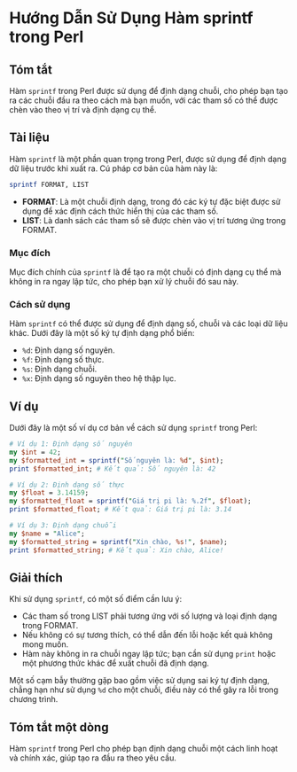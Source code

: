 <!--
Meta Description: # Hướng Dẫn Sử Dụng Hàm sprintf trong Perl ## Tóm tắt Hàm `sprintf` trong Perl được sử dụng để định dạng chuỗi, cho phép bạn tạo ra các chuỗi đầu ra t...
Meta Keywords: định, dạng, sprintf, chuỗi, dụng
-->

# Hướng Dẫn Sử Dụng Hàm sprintf trong Perl

## Tóm tắt
Hàm `sprintf` trong Perl được sử dụng để định dạng chuỗi, cho phép bạn tạo ra các chuỗi đầu ra theo cách mà bạn muốn, với các tham số có thể được chèn vào theo vị trí và định dạng cụ thể.

## Tài liệu
Hàm `sprintf` là một phần quan trọng trong Perl, được sử dụng để định dạng dữ liệu trước khi xuất ra. Cú pháp cơ bản của hàm này là:

```perl
sprintf FORMAT, LIST
```

- **FORMAT**: Là một chuỗi định dạng, trong đó các ký tự đặc biệt được sử dụng để xác định cách thức hiển thị của các tham số.
- **LIST**: Là danh sách các tham số sẽ được chèn vào vị trí tương ứng trong FORMAT.

### Mục đích
Mục đích chính của `sprintf` là để tạo ra một chuỗi có định dạng cụ thể mà không in ra ngay lập tức, cho phép bạn xử lý chuỗi đó sau này.

### Cách sử dụng
Hàm `sprintf` có thể được sử dụng để định dạng số, chuỗi và các loại dữ liệu khác. Dưới đây là một số ký tự định dạng phổ biến:
- `%d`: Định dạng số nguyên.
- `%f`: Định dạng số thực.
- `%s`: Định dạng chuỗi.
- `%x`: Định dạng số nguyên theo hệ thập lục.

## Ví dụ
Dưới đây là một số ví dụ cơ bản về cách sử dụng `sprintf` trong Perl:

```perl
# Ví dụ 1: Định dạng số nguyên
my $int = 42;
my $formatted_int = sprintf("Số nguyên là: %d", $int);
print $formatted_int; # Kết quả: Số nguyên là: 42

# Ví dụ 2: Định dạng số thực
my $float = 3.14159;
my $formatted_float = sprintf("Giá trị pi là: %.2f", $float);
print $formatted_float; # Kết quả: Giá trị pi là: 3.14

# Ví dụ 3: Định dạng chuỗi
my $name = "Alice";
my $formatted_string = sprintf("Xin chào, %s!", $name);
print $formatted_string; # Kết quả: Xin chào, Alice!
```

## Giải thích
Khi sử dụng `sprintf`, có một số điểm cần lưu ý:
- Các tham số trong LIST phải tương ứng với số lượng và loại định dạng trong FORMAT.
- Nếu không có sự tương thích, có thể dẫn đến lỗi hoặc kết quả không mong muốn.
- Hàm này không in ra chuỗi ngay lập tức; bạn cần sử dụng `print` hoặc một phương thức khác để xuất chuỗi đã định dạng.

Một số cạm bẫy thường gặp bao gồm việc sử dụng sai ký tự định dạng, chẳng hạn như sử dụng `%d` cho một chuỗi, điều này có thể gây ra lỗi trong chương trình.

## Tóm tắt một dòng
Hàm `sprintf` trong Perl cho phép bạn định dạng chuỗi một cách linh hoạt và chính xác, giúp tạo ra đầu ra theo yêu cầu.